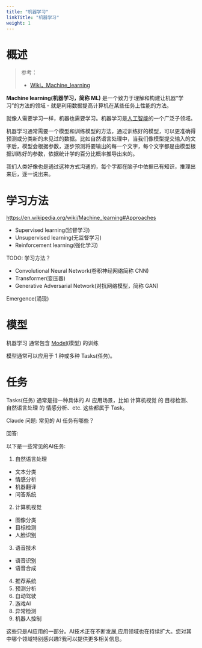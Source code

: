 ```yaml
---
title: "机器学习"
linkTitle: "机器学习"
weight: 1
---
```


# 概述

> 参考：
>
> - [Wiki，Machine_learning](https://en.wikipedia.org/wiki/Machine_learning)

**Machine learning(机器学习，简称 ML)** 是一个致力于理解和构建让机器“学习”的方法的领域 - 就是利用数据提高计算机在某些任务上性能的方法。

就像人需要学习一样，机器也需要学习。机器学习是[人工智能](/docs/12.AI/12.AI.md)的一个广泛子领域。

机器学习通常需要一个模型和训练模型的方法，通过训练好的模型，可以更准确得预测或分类新的未见过的数据。比如自然语言处理中，当我们像模型提交输入的文字后，模型会根据参数，逐步预测将要输出的每一个文字，每个文字都是由模型根据训练好的参数，依据统计学的百分比概率推导出来的。

我们人类好像也是通过这种方式沟通的，每个字都在脑子中依据已有知识，推理出来后，逐一说出来。

# 学习方法

https://en.wikipedia.org/wiki/Machine_learning#Approaches

- Supervised learning(监督学习)
- Unsupervised learning(无监督学习)
- Reinforcement learning(强化学习)

TODO: 学习方法？

- Convolutional Neural Network(卷积神经网络简称 CNN)
- Transformer(变压器)
- Generative Adversarial Network(对抗网络模型，简称 GAN)

Emergence(涌现)

# 模型

机器学习 通常包含 [Model](docs/12.AI/机器学习/Model.md)(模型) 的训练

模型通常可以应用于 1 种或多种 Tasks(任务)。

# 任务

Tasks(任务) 通常是指一种具体的 AI 应用场景，比如 计算机视觉 的 目标检测、自然语言处理 的 情感分析、etc. 这些都属于 Task。

Claude 问题: 常见的 AI 任务有哪些？

回答:

以下是一些常见的AI任务:

1. 自然语言处理

- 文本分类
- 情感分析
- 机器翻译
- 问答系统

2. 计算机视觉

- 图像分类
- 目标检测
- 人脸识别

3. 语音技术

- 语音识别
- 语音合成

4. 推荐系统
5. 预测分析
6. 自动驾驶
7. 游戏AI
8. 异常检测
9. 机器人控制

这些只是AI应用的一部分。AI技术正在不断发展,应用领域也在持续扩大。您对其中哪个领域特别感兴趣?我可以提供更多相关信息。